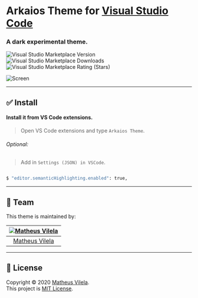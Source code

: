 # Arkaios Theme for [Visual Studio Code](http://code.visualstudio.com)

### A dark experimental theme.

![Visual Studio Marketplace Version](https://img.shields.io/visual-studio-marketplace/v/vilela.theme-arkaios?color=%2383dbee&style=for-the-badge)
![Visual Studio Marketplace Downloads](https://img.shields.io/visual-studio-marketplace/d/vilela.theme-arkaios?color=%23b685d5&style=for-the-badge)
![Visual Studio Marketplace Rating (Stars)](https://img.shields.io/visual-studio-marketplace/stars/vilela.theme-arkaios?color=%2376a6e0&style=for-the-badge)

![Screen](https://i.ibb.co/5GKKMRY/screen.png)

---

## ✅ Install

#### Install it from VS Code extensions.

> Open VS Code extensions and type `Arkaios Theme`.


###### Optional:

> Add in `Settings (JSON) in VSCode`.

```bash

$ "editor.semanticHighlighting.enabled": true,

```

---

## 🏁 Team

This theme is maintained by:

| [![Matheus Vilela](https://avatars1.githubusercontent.com/u/64048192?s=100&v=4)](https://github.com/vilelagit) |
| :------------------------------------------------------------------------------------------------------------: |
|                                 [Matheus Vilela](https://github.com/vilelagit)                                 |

---

## 📝 License

Copyright © 2020 [Matheus Vilela](https://github.com/vilelagit).<br />
This project is [MIT License](./LICENSE).
